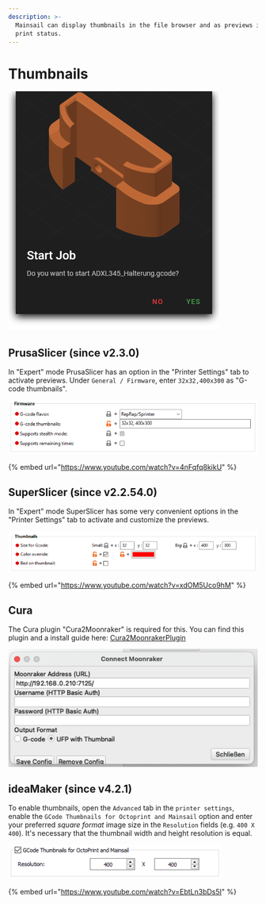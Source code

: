 ```yaml
---
description: >-
  Mainsail can display thumbnails in the file browser and as previews in the
  print status.
---
```


# Thumbnails

![](.gitbook/assets/large-preview.png)

## PrusaSlicer (since v2.3.0)

In "Expert" mode PrusaSlicer has an option in the "Printer Settings" tab to activate previews. Under `General / Firmware`, enter `32x32,400x300` as "G-code thumbnails".

![](.gitbook/assets/PrusaSlicer2.3.0-thumbnails.png)

{% embed url="https://www.youtube.com/watch?v=4nFqfq8kikU" %}

## SuperSlicer (since v2.2.54.0)

In "Expert" mode SuperSlicer has some very convenient options in the "Printer Settings" tab to activate and customize the previews.

![](.gitbook/assets/SuperSlicer-thumbnails.png)

{% embed url="https://www.youtube.com/watch?v=xdOM5Uco9hM" %}

## Cura

The Cura plugin "Cura2Moonraker" is required for this. You can find this plugin and a install guide here: [Cura2MoonrakerPlugin](https://github.com/emtrax-ltd/Cura2MoonrakerPlugin)

![](.gitbook/assets/Cura-thumbnails.png)

## ideaMaker (since v4.2.1)

To enable thumbnails, open the `Advanced` tab in the `printer settings`, enable the `GCode Thumbnails for Octoprint and Mainsail` option and enter your preferred _square format_ image size in the `Resolution` fields (e.g. `400 X 400`). It's necessary that the thumbnail width and height resolution is equal.

![](.gitbook/assets/IdeaMaker4.2.1-thumbnails.png)

{% embed url="https://www.youtube.com/watch?v=EbtLn3bDs5I" %}
